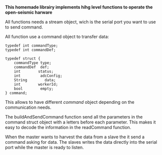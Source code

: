 **This homemade librairy implements hihg level functions to operate the open-seismic harware**

All functions needs a stream object, wich is the serial port you want to use to send command.

All function use a command object to transfer data:

    typedef int commandType;
    typedef int commandDef;
    
    typedef struct {
        commandType type;
        commandDef  def;
        int        status;
        int         adcConfig;
        String        data;
        int        workerId;
        bool        empty;
    } command;

This allows to have different _command_ object depending on the communication needs. 

The buildAndSendCommand function send all the parameters in the command struct object with a letters before each parameter. This makes it easy to decode the information in the readCommand function.

When the master wants to harvest the data from a slave the it send a command asking for data. The slaves writes the data directly into the serial port while the master is ready to listen.